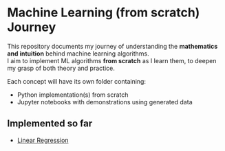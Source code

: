 # Machine Learning (from scratch) Journey  

This repository documents my journey of understanding the **mathematics and intuition** behind machine learning algorithms.  
I aim to implement ML algorithms **from scratch** as I learn them, to deepen my grasp of both theory and practice.  

Each concept will have its own folder containing:  
- Python implementation(s) from scratch  
- Jupyter notebooks with demonstrations using generated data      

## Implemented so far  
- [Linear Regression](./linear_regression) 